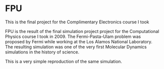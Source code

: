 FPU
===

This is the final project for the Complimentary Electronics course I took

FPU is the result of the final simulation project project for the Computational Physics course I took in 2009. The Fermi-Pasta-Ulam problem was proposed by Fermi while working at the Los Alamos National Laboratory. The resulting simulation was one of the very first Molecular Dynamics simulations in the history of science.

This is a very simple reproduction of the same simulation. 
